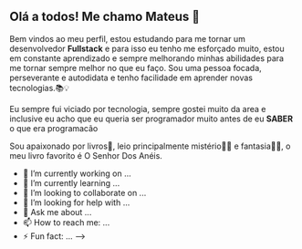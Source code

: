 ## Olá a todos! Me chamo Mateus  👋

Bem vindos ao meu perfil, estou estudando para me tornar um desenvolvedor **Fullstack** e para isso eu tenho me esforçado muito, estou em constante aprendizado e sempre melhorando minhas abilidades para me tornar sempre melhor no que eu faço. Sou uma pessoa focada, perseverante e autodidata e tenho facilidade em aprender novas tecnologias.📚💡

Eu sempre fui viciado por tecnologia, sempre gostei muito da area e inclusive eu acho que eu queria ser programador muito antes de eu **SABER** o que era programacão

Sou apaixonado por livros📖, leio principalmente mistério🕵️‍♂️ e fantasia🧙‍♂️, o meu livro favorito é O Senhor Dos Anéis. 


- 🔭 I’m currently working on ...
- 🌱 I’m currently learning ...
- 👯 I’m looking to collaborate on ...
- 🤔 I’m looking for help with ...
- 💬 Ask me about ...
- 📫 How to reach me: ...
- ⚡ Fun fact: ...
-->
